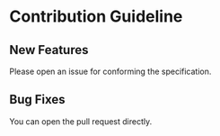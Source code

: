 # Contribution Guideline

## New Features

Please open an issue for conforming the specification.

## Bug Fixes

You can open the pull request directly.
